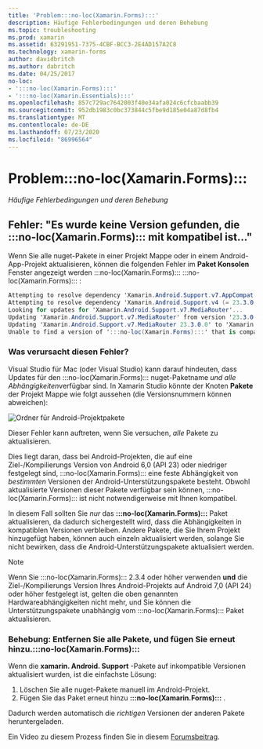 ```yaml
---
title: 'Problem:::no-loc(Xamarin.Forms):::'
description: Häufige Fehlerbedingungen und deren Behebung
ms.topic: troubleshooting
ms.prod: xamarin
ms.assetid: 63291951-7375-4CBF-BCC3-2E4AD157A2C8
ms.technology: xamarin-forms
author: davidbritch
ms.author: dabritch
ms.date: 04/25/2017
no-loc:
- ':::no-loc(Xamarin.Forms):::'
- ':::no-loc(Xamarin.Essentials):::'
ms.openlocfilehash: 857c729ac7642003f40e34afa024c6cfcbaabb39
ms.sourcegitcommit: 952db1983c0bc373844c5fbe9d185e04a87d8fb4
ms.translationtype: MT
ms.contentlocale: de-DE
ms.lasthandoff: 07/23/2020
ms.locfileid: "86996564"
---
```

# <a name="troubleshooting-no-locxamarinforms"></a>Problem:::no-loc(Xamarin.Forms):::

_Häufige Fehlerbedingungen und deren Behebung_

## <a name="error-unable-to-find-a-version-of-no-locxamarinforms-compatible-with"></a>Fehler: "Es wurde keine Version gefunden, die :::no-loc(Xamarin.Forms)::: mit kompatibel ist..."

Wenn Sie alle nuget-Pakete in einer Projekt Mappe oder in einem Android-App-Projekt aktualisieren, können die folgenden Fehler im **Paket Konsolen** Fenster angezeigt werden :::no-loc(Xamarin.Forms)::: :::no-loc(Xamarin.Forms)::: :

```csharp
Attempting to resolve dependency 'Xamarin.Android.Support.v7.AppCompat (= 23.3.0.0)'.
Attempting to resolve dependency 'Xamarin.Android.Support.v4 (= 23.3.0.0)'.
Looking for updates for 'Xamarin.Android.Support.v7.MediaRouter'...
Updating 'Xamarin.Android.Support.v7.MediaRouter' from version '23.3.0.0' to '23.3.1.0' in project 'Todo.Droid'.
Updating 'Xamarin.Android.Support.v7.MediaRouter 23.3.0.0' to 'Xamarin.Android.Support.v7.MediaRouter 23.3.1.0' failed.
Unable to find a version of ':::no-loc(Xamarin.Forms):::' that is compatible with 'Xamarin.Android.Support.v7.MediaRouter 23.3.0.0'.
```

### <a name="what-causes-this-error"></a>Was verursacht diesen Fehler?

Visual Studio für Mac (oder Visual Studio) kann darauf hindeuten, dass Updates für den :::no-loc(Xamarin.Forms)::: nuget-Paketname *und alle Abhängigkeiten*verfügbar sind. In Xamarin Studio könnte der Knoten **Pakete** der Projekt Mappe wie folgt aussehen (die Versionsnummern können abweichen):

![Ordner für Android-Projektpakete](images/updates-available.png)

Dieser Fehler kann auftreten, wenn Sie versuchen, _alle_ Pakete zu aktualisieren.

Dies liegt daran, dass bei Android-Projekten, die auf eine Ziel-/Kompilierungs Version von Android 6,0 (API 23) oder niedriger festgelegt sind, :::no-loc(Xamarin.Forms)::: eine feste Abhängigkeit von *bestimmten* Versionen der Android-Unterstützungspakete besteht. Obwohl aktualisierte Versionen dieser Pakete verfügbar sein können, :::no-loc(Xamarin.Forms)::: ist nicht notwendigerweise mit Ihnen kompatibel.

In diesem Fall sollten Sie _nur_ das **:::no-loc(Xamarin.Forms):::** Paket aktualisieren, da dadurch sichergestellt wird, dass die Abhängigkeiten in kompatiblen Versionen verbleiben. Andere Pakete, die Sie Ihrem Projekt hinzugefügt haben, können auch einzeln aktualisiert werden, solange Sie nicht bewirken, dass die Android-Unterstützungspakete aktualisiert werden.

> [!NOTE]
> Wenn Sie :::no-loc(Xamarin.Forms)::: 2.3.4 oder höher verwenden **und** die Ziel-/Kompilierungs Version Ihres Android-Projekts auf Android 7,0 (API 24) oder höher festgelegt ist, gelten die oben genannten Hardwareabhängigkeiten nicht mehr, und Sie können die Unterstützungspakete unabhängig vom :::no-loc(Xamarin.Forms)::: Paket aktualisieren.

### <a name="fix-remove-all-packages-and-re-add-no-locxamarinforms"></a>Behebung: Entfernen Sie alle Pakete, und fügen Sie erneut hinzu.:::no-loc(Xamarin.Forms):::

Wenn die **xamarin. Android. Support** -Pakete auf inkompatible Versionen aktualisiert wurden, ist die einfachste Lösung:

1. Löschen Sie alle nuget-Pakete manuell im Android-Projekt.
2. Fügen Sie das Paket erneut hinzu **:::no-loc(Xamarin.Forms):::** .

Dadurch werden automatisch die *richtigen* Versionen der anderen Pakete heruntergeladen.

Ein Video zu diesem Prozess finden Sie in diesem [Forumsbeitrag](https://forums.xamarin.com/discussion/comment/170012/#Comment_170012).

